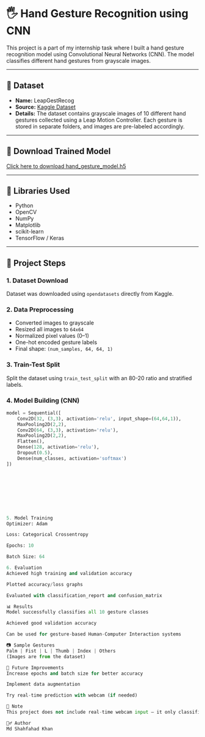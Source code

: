 # 🖐️ Hand Gesture Recognition using CNN

This project is a part of my internship task where I built a hand gesture recognition model using Convolutional Neural Networks (CNN). The model classifies different hand gestures from grayscale images.

---

## 📁 Dataset

- **Name:** LeapGestRecog  
- **Source:** [Kaggle Dataset](https://www.kaggle.com/datasets/gti-upm/leapgestrecog)  
- **Details:** The dataset contains grayscale images of 10 different hand gestures collected using a Leap Motion Controller. Each gesture is stored in separate folders, and images are pre-labeled accordingly.

---

## 📁 Download Trained Model

[Click here to download hand_gesture_model.h5](https://drive.google.com/drive/folders/14bPpTP3zFhXcWEAQS1ojpjKNO21h7xxT?usp=drive_link)

---

## 🔧 Libraries Used

- Python  
- OpenCV  
- NumPy  
- Matplotlib  
- scikit-learn  
- TensorFlow / Keras  

---

## 📌 Project Steps

### 1. Dataset Download
Dataset was downloaded using `opendatasets` directly from Kaggle.

### 2. Data Preprocessing
- Converted images to grayscale  
- Resized all images to `64x64`  
- Normalized pixel values (0–1)  
- One-hot encoded gesture labels  
- Final shape: `(num_samples, 64, 64, 1)`

### 3. Train-Test Split
Split the dataset using `train_test_split` with an 80-20 ratio and stratified labels.


### 4. Model Building (CNN)
```python
model = Sequential([
    Conv2D(32, (3,3), activation='relu', input_shape=(64,64,1)),
    MaxPooling2D(2,2),
    Conv2D(64, (3,3), activation='relu'),
    MaxPooling2D(2,2),
    Flatten(),
    Dense(128, activation='relu'),
    Dropout(0.5),
    Dense(num_classes, activation='softmax')
])









5. Model Training
Optimizer: Adam

Loss: Categorical Crossentropy

Epochs: 10

Batch Size: 64

6. Evaluation
Achieved high training and validation accuracy

Plotted accuracy/loss graphs

Evaluated with classification_report and confusion_matrix

📊 Results
Model successfully classifies all 10 gesture classes

Achieved good validation accuracy

Can be used for gesture-based Human-Computer Interaction systems

📷 Sample Gestures
Palm | Fist | L | Thumb | Index | Others
(Images are from the dataset)

🚀 Future Improvements
Increase epochs and batch size for better accuracy

Implement data augmentation

Try real-time prediction with webcam (if needed)

📌 Note
This project does not include real-time webcam input — it only classifies gestures from image dataset as per internship task requirements.

🙋‍♂️ Author
Md Shahfahad Khan
